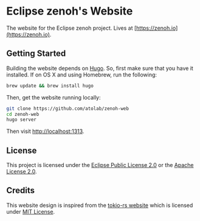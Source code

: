 # Eclipse zenoh's Website

The website for the Eclipse zenoh project. Lives at [https://zenoh.io](https://zenoh.io).

## Getting Started

Building the website depends on [Hugo](http://gohugo.io). So, first make sure
that you have it installed. If on OS X and using Homebrew, run the following:

```sh
brew update && brew install hugo
```

Then, get the website running locally:

```sh
git clone https://github.com/atolab/zenoh-web
cd zenoh-web
hugo server
```

Then visit [http://localhost:1313](http://localhost:1313).

## License

This project is licensed under the [Eclipse Public License 2.0](LICENSE)
or the [Apache License 2.0](LICENSE).

## Credits

This website design is inspired from the [tokio-rs website](https://github.com/tokio-rs/website)
which is licensed under [MIT License](LICENSE-tokio-rs).